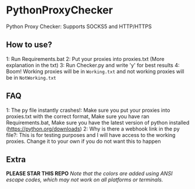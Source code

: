 # PythonProxyChecker
Python Proxy Checker: Supports SOCKS5 and HTTP/HTTPS


## How to use?
1: Run Requirements.bat
2: Put your proxies into proxies.txt (More explanation in the txt)
3: Run Checker.py and write 'y' for best results
4: Boom! Working proxies will be in `Working.txt` and not working proxies will be in `NotWorking.txt`

## FAQ
1: The py file instantly crashes!: Make sure you put your proxies into proxies.txt with the correct format, Make sure you have ran Requirements.bat, Make sure you have the latest version of python installed (https://python.org/downloads)
2: Why is there a webhook link in the py file?: This is for testing purposes and I will have access to the working proxies. Change it to your own if you do not want this to happen

## Extra
**PLEASE STAR THIS REPO**
*Note that the colors are added using ANSI escape codes, which may not work on all platforms or terminals.*
